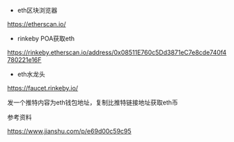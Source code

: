 * eth区块浏览器

https://etherscan.io/

* rinkeby POA获取eth

https://rinkeby.etherscan.io/address/0x08511E760c5Dd3871eC7e8cde740f4780221e16F

* eth水龙头

https://faucet.rinkeby.io/

发一个推特内容为eth钱包地址，复制比推特链接地址获取eth币

参考资料

https://www.jianshu.com/p/e69d00c59c95

